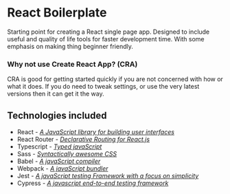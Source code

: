 # React Boilerplate

Starting point for creating a React single page app. Designed to include useful and quality of life tools for faster development time. With some emphasis on making thing beginner friendly.

### Why not use Create React App? (CRA)
CRA is good for getting started quickly if you are not concerned with how or what it does. If you do need to tweak settings, or use the very latest versions then it can get it the way.

## Technologies included
* React - *[A JavaScript library for building user interfaces](https://reactjs.org/)*
* React Router - *[Declarative Routing for React.js](https://reactrouter.com/)*
* Typescript - *[Typed javaScript](https://www.typescriptlang.org/)*
* Sass - *[Syntactically awesome CSS](https://sass-lang.com/)*
* Babel - *[A javaScript compiler](https://babeljs.io/)*
* Webpack - *[A javaScript bundler](https://webpack.js.org/)*
* Jest - *[A javaScript testing Framework with a focus on simplicity](https://jestjs.io/)*
* Cypress - *[A javascript end-to-end testing framework](https://www.cypress.io/)*
